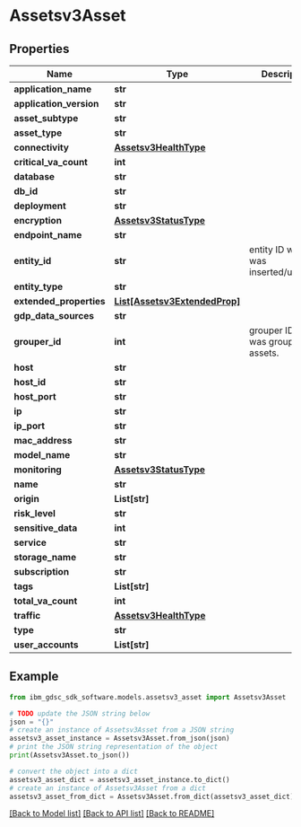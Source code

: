 # Assetsv3Asset


## Properties

Name | Type | Description | Notes
------------ | ------------- | ------------- | -------------
**application_name** | **str** |  | [optional] 
**application_version** | **str** |  | [optional] 
**asset_subtype** | **str** |  | [optional] 
**asset_type** | **str** |  | [optional] 
**connectivity** | [**Assetsv3HealthType**](Assetsv3HealthType.md) |  | [optional] 
**critical_va_count** | **int** |  | [optional] 
**database** | **str** |  | [optional] 
**db_id** | **str** |  | [optional] 
**deployment** | **str** |  | [optional] 
**encryption** | [**Assetsv3StatusType**](Assetsv3StatusType.md) |  | [optional] 
**endpoint_name** | **str** |  | [optional] 
**entity_id** | **str** | entity ID which was inserted/updated. | [optional] 
**entity_type** | **str** |  | [optional] 
**extended_properties** | [**List[Assetsv3ExtendedProp]**](Assetsv3ExtendedProp.md) |  | [optional] 
**gdp_data_sources** | **str** |  | [optional] 
**grouper_id** | **int** | grouper ID which was grouped assets. | [optional] 
**host** | **str** |  | [optional] 
**host_id** | **str** |  | [optional] 
**host_port** | **str** |  | [optional] 
**ip** | **str** |  | [optional] 
**ip_port** | **str** |  | [optional] 
**mac_address** | **str** |  | [optional] 
**model_name** | **str** |  | [optional] 
**monitoring** | [**Assetsv3StatusType**](Assetsv3StatusType.md) |  | [optional] 
**name** | **str** |  | [optional] 
**origin** | **List[str]** |  | [optional] 
**risk_level** | **str** |  | [optional] 
**sensitive_data** | **int** |  | [optional] 
**service** | **str** |  | [optional] 
**storage_name** | **str** |  | [optional] 
**subscription** | **str** |  | [optional] 
**tags** | **List[str]** |  | [optional] 
**total_va_count** | **int** |  | [optional] 
**traffic** | [**Assetsv3HealthType**](Assetsv3HealthType.md) |  | [optional] 
**type** | **str** |  | [optional] 
**user_accounts** | **List[str]** |  | [optional] 

## Example

```python
from ibm_gdsc_sdk_software.models.assetsv3_asset import Assetsv3Asset

# TODO update the JSON string below
json = "{}"
# create an instance of Assetsv3Asset from a JSON string
assetsv3_asset_instance = Assetsv3Asset.from_json(json)
# print the JSON string representation of the object
print(Assetsv3Asset.to_json())

# convert the object into a dict
assetsv3_asset_dict = assetsv3_asset_instance.to_dict()
# create an instance of Assetsv3Asset from a dict
assetsv3_asset_from_dict = Assetsv3Asset.from_dict(assetsv3_asset_dict)
```
[[Back to Model list]](../README.md#documentation-for-models) [[Back to API list]](../README.md#documentation-for-api-endpoints) [[Back to README]](../README.md)


